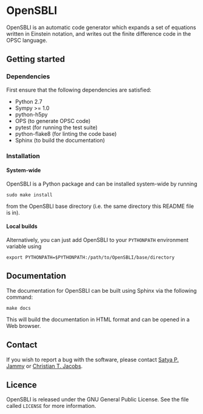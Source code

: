 # OpenSBLI

OpenSBLI is an automatic code generator which expands a set of equations written in Einstein notation, and writes out the finite difference code in the OPSC language.

## Getting started

### Dependencies
First ensure that the following dependencies are satisfied:

* Python 2.7
* Sympy >= 1.0
* python-h5py
* OPS (to generate OPSC code)
* pytest (for running the test suite)
* python-flake8 (for linting the code base)
* Sphinx (to build the documentation)

### Installation

#### System-wide
OpenSBLI is a Python package and can be installed system-wide by running

```
sudo make install
```

from the OpenSBLI base directory (i.e. the same directory this README file is in).

#### Local builds
Alternatively, you can just add OpenSBLI to your `PYTHONPATH` environment variable using

```
export PYTHONPATH=$PYTHONPATH:/path/to/OpenSBLI/base/directory
```

## Documentation
The documentation for OpenSBLI can be built using Sphinx via the following command:

```
make docs
```

This will build the documentation in HTML format and can be opened in a Web browser.

## Contact
If you wish to report a bug with the software, please contact [Satya P. Jammy](mailto:S.P.Jammy@soton.ac.uk) or [Christian T. Jacobs](mailto:C.T.Jacobs@soton.ac.uk).

## Licence
OpenSBLI is released under the GNU General Public License. See the file called `LICENSE` for more information.

